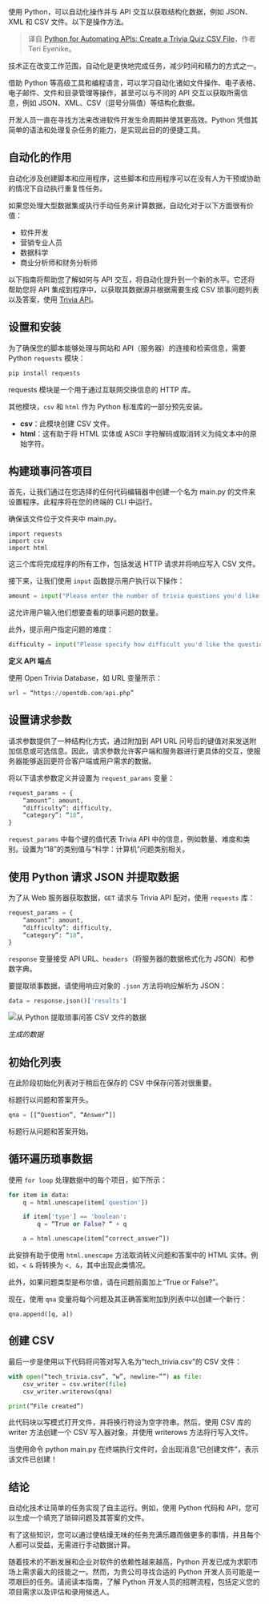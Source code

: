 
<!--
title: 用于自动执行API的 Python：创建琐事问答CSV文件
cover: https://cdn.thenewstack.io/media/2024/07/cb8acd7b-trivia2.png
-->

使用 Python，可以自动化操作并与 API 交互以获取结构化数据，例如 JSON、XML 和 CSV 文件。以下是操作方法。

> 译自 [Python for Automating APIs: Create a Trivia Quiz CSV File](https://thenewstack.io/python-for-automating-apis-create-a-trivia-quiz-csv-file/)，作者 Teri Eyenike。

技术正在改变工作范围，自动化是更快地完成任务，减少时间和精力的方式之一。

借助 Python 等高级工具和编程语言，可以学习自动化诸如文件操作、电子表格、电子邮件、文件和目录管理等操作，甚至可以与不同的 API 交互以获取所需信息，例如 JSON、XML、CSV（逗号分隔值）等结构化数据。

开发人员一直在寻找方法来改进软件开发生命周期并使其更高效。Python 凭借其简单的语法和处理复杂任务的能力，是实现此目的的便捷工具。

## 自动化的作用

自动化涉及创建脚本和应用程序，这些脚本和应用程序可以在没有人为干预或协助的情况下自动执行重复性任务。

如果您处理大型数据集或执行手动任务来计算数据，自动化对于以下方面很有价值：

- 软件开发
- 营销专业人员
- 数据科学
- 商业分析师和财务分析师

以下指南将帮助您了解如何与 API 交互，将自动化提升到一个新的水平。它还将帮助您将 API 集成到程序中，以获取其数据源并根据需要生成 CSV 琐事问题列表以及答案，使用 [Trivia API](https://opentdb.com/api_config.php)。

## 设置和安装

为了确保您的脚本能够处理与网站和 API（服务器）的连接和检索信息，需要 Python `requests` 模块：

```bash
pip install requests
```

requests 模块是一个用于通过互联网交换信息的 HTTP 库。

其他模块，`csv` 和 `html` 作为 Python 标准库的一部分预先安装。

- **csv**：此模块创建 CSV 文件。
- **html**：这有助于将 HTML 实体或 ASCII 字符解码或取消转义为纯文本中的原始字符。

## 构建琐事问答项目

首先，让我们通过在您选择的任何代码编辑器中创建一个名为 main.py 的文件来设置程序。此程序将在您的终端的 CLI 中运行。

确保该文件位于文件夹中 main.py。

```
import requests
import csv
import html
```

这三个库将完成程序的所有工作，包括发送 HTTP 请求并将响应写入 CSV 文件。

接下来，让我们使用 `input` 函数提示用户执行以下操作：

```python
amount = input("Please enter the number of trivia questions you'd like to see: ")
```

这允许用户输入他们想要查看的琐事问题的数量。

此外，提示用户指定问题的难度：

```python
difficulty = input("Please specify how difficult you'd like the questions to be (easy/medium/hard): ")
```

**定义 API 端点**

使用 Open Trivia Database，如 URL 变量所示：

```python
url = “https://opentdb.com/api.php”
```

## 设置请求参数

请求参数提供了一种结构化方式，通过附加到 API URL 问号后的键值对来发送附加信息或可选信息。因此，请求参数允许客户端和服务器进行更具体的交互，使服务器能够返回更符合客户端或用户需求的数据。

将以下请求参数定义并设置为 `request_params` 变量：

```python
request_params = {
    “amount”: amount,
    “difficulty”: difficulty,
    “category”: “18”,
}
```

`request_params` 中每个键的值代表 Trivia API 中的信息，例如数量、难度和类别。设置为“18”的类别值与“科学：计算机”问题类别相关。

## 使用 Python 请求 JSON 并提取数据

为了从 Web 服务器获取数据，`GET` 请求与 Trivia API 配对，使用 `requests` 库：

```python
request_params = {
    “amount”: amount,
    “difficulty”: difficulty,
    “category”: “18”,
}
```

`response` 变量接受 API URL、`headers`（将服务器的数据格式化为 JSON）和参数字典。

要提取琐事数据，请使用响应对象的 `.json` 方法将响应解析为 JSON：

```python
data = response.json()['results']
```

![从 Python 提取琐事问答 CSV 文件的数据](https://cdn.thenewstack.io/media/2024/07/88878d65-image1a.jpg)

*生成的数据*

## 初始化列表

在此阶段初始化列表对于稍后在保存的 CSV 中保存问答对很重要。

标题行以问题和答案开头。

```python
qna = [[“Question”, “Answer”]]
```

标题行从问题和答案开始。

## 循环遍历琐事数据

使用 `for loop` 处理数据中的每个项目，如下所示：

```python
for item in data:
    q = html.unescape(item['question'])

    if item['type'] == 'boolean':
        q = “True or False? “ + q

    a = html.unescape(item[“correct_answer”])
```

此安排有助于使用 `html.unescape` 方法取消转义问题和答案中的 HTML 实体。例如，`< &` 将转换为 `<, &`，其中出现此类情况。

此外，如果问题类型是布尔值，请在问题前面加上“True or False?”。

现在，使用 `qna` 变量将每个问题及其正确答案附加到列表中以创建一个新行：

```
qna.append([q, a])
```

## 创建 CSV

最后一步是使用以下代码将问答对写入名为“tech_trivia.csv”的 CSV 文件：

```python
with open(“tech_trivia.csv”, “w”, newline=””) as file:
    csv_writer = csv.writer(file)
    csv_writer.writerows(qna)

print(“File created”)
```

此代码块以写模式打开文件，并将换行符设为空字符串。然后，使用 CSV 库的 writer 方法创建一个 CSV 写入器对象，并使用 writerows 方法将行写入文件。

当使用命令 python main.py 在终端执行文件时，会出现消息“已创建文件”，表示该文件已创建！

## 结论

自动化技术让简单的任务实现了自主运行。例如，使用 Python 代码和 API，您可以生成一个填充了琐碎问题及其答案的文件。

有了这些知识，您可以通过使枯燥无味的任务充满乐趣而做更多的事情，并且每个人都可以受益，无需进行手动数据计算。

随着技术的不断发展和企业对软件的依赖性越来越高，Python 开发已成为求职市场上需求最大的技能之一。然而，为贵公司寻找合适的 Python 开发人员可能是一项艰巨的任务。请阅读本指南，了解 Python 开发人员的招聘流程，包括定义您的项目需求以及评估和录用候选人。